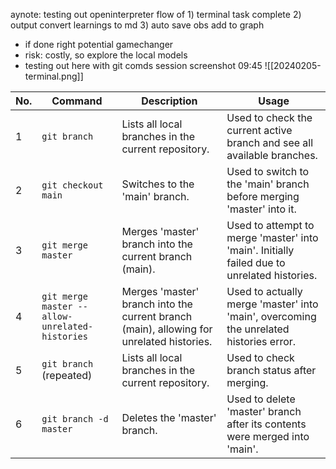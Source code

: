 aynote: testing out openinterpreter flow of 1) terminal task complete 2) output convert learnings to md 3) auto save obs add to graph
- if done right potential gamechanger
- risk: costly, so explore the local models 
- testing out here with git comds
session screenshot 09:45
![[20240205-terminal.png]]


| No. | Command | Description | Usage |
| --- | ------- | ----------- | ----- |
| 1   | `git branch` | Lists all local branches in the current repository. | Used to check the current active branch and see all available branches. |
| 2   | `git checkout main` | Switches to the 'main' branch. | Used to switch to the 'main' branch before merging 'master' into it. |
| 3   | `git merge master` | Merges 'master' branch into the current branch (main). | Used to attempt to merge 'master' into 'main'. Initially failed due to unrelated histories. |
| 4   | `git merge master --allow-unrelated-histories` | Merges 'master' branch into the current branch (main), allowing for unrelated histories. | Used to actually merge 'master' into 'main', overcoming the unrelated histories error. |
| 5   | `git branch` (repeated) | Lists all local branches in the current repository. | Used to check branch status after merging. |
| 6   | `git branch -d master` | Deletes the 'master' branch. | Used to delete 'master' branch after its contents were merged into 'main'. |
